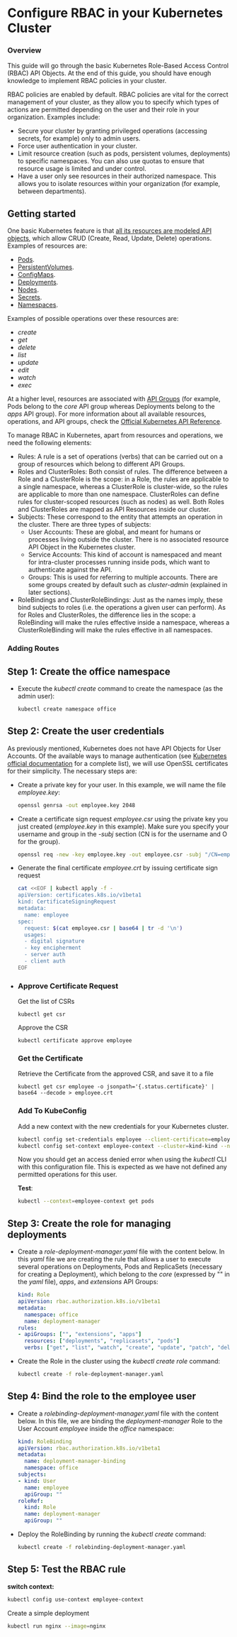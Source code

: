# Configure RBAC in your Kubernetes Cluster

### Overview

This guide will go through the basic Kubernetes Role-Based Access Control (RBAC) API Objects. At the end of this guide, you should have enough knowledge to implement RBAC policies in your cluster. 

RBAC policies are enabled by default. RBAC policies are vital for the correct management of your cluster, as they allow you to specify which types of actions are permitted depending on the user and their role in your organization. Examples include:

- Secure your cluster by granting privileged operations (accessing secrets, for example) only to admin users.
- Force user authentication in your cluster.
- Limit resource creation (such as pods, persistent volumes, deployments) to specific namespaces. You can also use quotas to ensure that resource usage is limited and under control.
- Have a user only see resources in their authorized namespace. This allows you to isolate resources within your organization (for example, between departments).

## Getting started

One basic Kubernetes feature is that [all its resources are modeled API objects](https://kubernetes.io/docs/concepts/overview/working-with-objects/kubernetes-objects/), which allow CRUD (Create, Read, Update, Delete) operations. Examples of resources are:

- [Pods](https://kubernetes.io/docs/concepts/workloads/pods/pod/).
- [PersistentVolumes](https://kubernetes.io/docs/concepts/storage/volumes/).
- [ConfigMaps](https://kubernetes.io/docs/tasks/configure-pod-container/configure-pod-configmap/).
- [Deployments](https://kubernetes.io/docs/concepts/workloads/controllers/deployment/).
- [Nodes](https://kubernetes.io/docs/concepts/architecture/nodes/).
- [Secrets](https://kubernetes.io/docs/concepts/configuration/secret/).
- [Namespaces](https://kubernetes.io/docs/user-guide/namespaces/).

Examples of possible operations over these resources are:

- *create*
- *get*
- *delete*
- *list*
- *update*
- *edit*
- *watch*
- *exec*

At a higher level, resources are associated with [API Groups](https://kubernetes.io/docs/concepts/overview/kubernetes-api/#api-groups) (for example, Pods belong to the *core* API group whereas Deployments belong to the *apps* API group). For more information about all available resources, operations, and API groups, check the [Official Kubernetes API Reference](https://kubernetes.io/docs/reference/kubernetes-api/).

To manage RBAC in Kubernetes, apart from resources and operations, we need the following elements:

- Rules: A rule is a set of operations (verbs) that can be carried out on a group of resources which belong to different API Groups.
- Roles and ClusterRoles: Both consist of rules. The difference between a Role and a ClusterRole is the scope: in a Role, the rules are applicable to a single namespace, whereas a ClusterRole is cluster-wide, so the rules are applicable to more than one namespace. ClusterRoles can define rules for cluster-scoped resources (such as nodes) as well. Both Roles and ClusterRoles are mapped as API Resources inside our cluster.
- Subjects: These correspond to the entity that attempts an operation in the cluster. There are three types of subjects:
  - User Accounts: These are global, and meant for humans or processes living outside the cluster. There is no associated resource API Object in the Kubernetes cluster.
  - Service Accounts: This kind of account is namespaced and meant for intra-cluster processes running inside pods, which want to authenticate against the API.
  - Groups: This is used for referring to multiple accounts. There are some groups created by default such as *cluster-admin* (explained in later sections).
- RoleBindings and ClusterRoleBindings: Just as the names imply, these bind subjects to roles (i.e. the operations a given user can perform). As for Roles and ClusterRoles, the difference lies in the scope: a RoleBinding will make the rules effective inside a namespace, whereas a ClusterRoleBinding will make the rules effective in all namespaces.

### Adding Routes

## Step 1: Create the office namespace

- Execute the *kubectl create* command to create the namespace (as the admin user):

  ```bash
  kubectl create namespace office
  ```

## Step 2: Create the user credentials

As previously mentioned, Kubernetes does not have API Objects for User Accounts. Of the available ways to manage authentication (see [Kubernetes official documentation](https://kubernetes.io/docs/admin/authentication) for a complete list), we will use OpenSSL certificates for their simplicity. The necessary steps are:

- Create a private key for your user. In this example, we will name the file *employee.key*:

  ```bash
  openssl genrsa -out employee.key 2048
  ```

- Create a certificate sign request *employee.csr* using the private key you just created (*employee.key* in this example). Make sure you specify your username and group in the *-subj* section (CN is for the username and O for the group). 

  ```bash
  openssl req -new -key employee.key -out employee.csr -subj "/CN=employee/O=organization"
  ```

- Generate the final certificate *employee.crt* by issuing certificate sign request 

  ```bash
  cat <<EOF | kubectl apply -f -
  apiVersion: certificates.k8s.io/v1beta1
  kind: CertificateSigningRequest
  metadata:
    name: employee
  spec:
    request: $(cat employee.csr | base64 | tr -d '\n')
    usages:
    - digital signature
    - key encipherment
    - server auth
    - client auth
  EOF
  ```

- ### Approve Certificate Request

  Get the list of CSRs

  ```
  kubectl get csr
  ```

  Approve the CSR

  ```
  kubectl certificate approve employee
  ```

  ### Get the Certificate

  Retrieve the Certificate from the approved CSR, and save it to a file

  ```
  kubectl get csr employee -o jsonpath='{.status.certificate}' | base64 --decode > employee.crt
  ```

  ### Add To  KubeConfig

  Add a new context with the new credentials for your Kubernetes cluster. 

  ```bash
  kubectl config set-credentials employee --client-certificate=employee.crt  --client-key=employee.key
  kubectl config set-context employee-context --cluster=kind-kind --namespace=office --user=employee
  ```

  Now you should get an access denied error when using the *kubectl* CLI with this configuration file. This is expected as we have not defined any permitted operations for this user.

  **Test**:

  ```bash
  kubectl --context=employee-context get pods
  ```



## Step 3: Create the role for managing deployments

- Create a *role-deployment-manager.yaml* file with the content below. In this *yaml* file we are creating the rule that allows a user to execute several operations on Deployments, Pods and ReplicaSets (necessary for creating a Deployment), which belong to the *core* (expressed by "" in the *yaml* file), *apps*, and *extensions* API Groups:

  ```yaml
  kind: Role
  apiVersion: rbac.authorization.k8s.io/v1beta1
  metadata:
    namespace: office
    name: deployment-manager
  rules:
  - apiGroups: ["", "extensions", "apps"]
    resources: ["deployments", "replicasets", "pods"]
    verbs: ["get", "list", "watch", "create", "update", "patch", "delete"] # You can also use ["*"]
  ```

- Create the Role in the cluster using the *kubectl create role* command:

  ```bash
  kubectl create -f role-deployment-manager.yaml
  ```

## Step 4: Bind the role to the employee user

- Create a *rolebinding-deployment-manager.yaml* file with the content below. In this file, we are binding the *deployment-manager* Role to the User Account *employee* inside the *office* namespace:

  ```yaml
  kind: RoleBinding
  apiVersion: rbac.authorization.k8s.io/v1beta1
  metadata:
    name: deployment-manager-binding
    namespace: office
  subjects:
  - kind: User
    name: employee
    apiGroup: ""
  roleRef:
    kind: Role
    name: deployment-manager
    apiGroup: ""
  ```

- Deploy the RoleBinding by running the *kubectl create* command:

  ```bash
  kubectl create -f rolebinding-deployment-manager.yaml
  ```

## Step 5: Test the RBAC rule

**switch context:**

```bash
kubectl config use-context employee-context
```

Create a simple deployment

```bash
kubectl run nginx --image=nginx
```

## 
